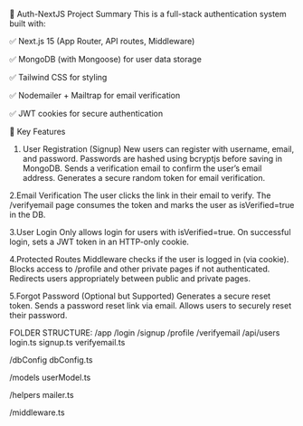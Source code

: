🚀 Auth-NextJS Project Summary
This is a full-stack authentication system built with:

✅ Next.js 15 (App Router, API routes, Middleware)

✅ MongoDB (with Mongoose) for user data storage

✅ Tailwind CSS for styling

✅ Nodemailer + Mailtrap for email verification

✅ JWT cookies for secure authentication

🔑 Key Features
1. User Registration (Signup)
   New users can register with username, email, and password.
   Passwords are hashed using bcryptjs before saving in MongoDB.
   Sends a verification email to confirm the user’s email address.
   Generates a secure random token for email verification.

2.Email Verification
  The user clicks the link in their email to verify.
  The /verifyemail page consumes the token and marks the user as isVerified=true in the DB.

3.User Login
  Only allows login for users with isVerified=true.
  On successful login, sets a JWT token in an HTTP-only cookie.

4.Protected Routes
  Middleware checks if the user is logged in (via cookie).
  Blocks access to /profile and other private pages if not authenticated.
  Redirects users appropriately between public and private pages.
  
5.Forgot Password (Optional but Supported)
  Generates a secure reset token.
  Sends a password reset link via email.
  Allows users to securely reset their password.

FOLDER STRUCTURE:
/app
  /login
  /signup
  /profile
  /verifyemail
  /api/users
    login.ts
    signup.ts
    verifyemail.ts

/dbConfig
  dbConfig.ts

/models
  userModel.ts

/helpers
  mailer.ts

/middleware.ts

